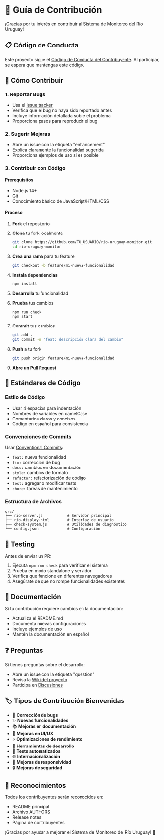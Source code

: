 # 🤝 Guía de Contribución

¡Gracias por tu interés en contribuir al Sistema de Monitoreo del Río Uruguay! 

## 📋 Código de Conducta

Este proyecto sigue el [Código de Conducta del Contribuyente](https://www.contributor-covenant.org/). Al participar, se espera que mantengas este código.

## 🚀 Cómo Contribuir

### 1. Reportar Bugs
- Usa el [issue tracker](https://github.com/TU_USUARIO/rio-uruguay-monitor/issues)
- Verifica que el bug no haya sido reportado antes
- Incluye información detallada sobre el problema
- Proporciona pasos para reproducir el bug

### 2. Sugerir Mejoras
- Abre un issue con la etiqueta "enhancement"
- Explica claramente la funcionalidad sugerida
- Proporciona ejemplos de uso si es posible

### 3. Contribuir con Código

#### Prerequisitos
- Node.js 14+
- Git
- Conocimiento básico de JavaScript/HTML/CSS

#### Proceso
1. **Fork** el repositorio
2. **Clona** tu fork localmente
   ```bash
   git clone https://github.com/TU_USUARIO/rio-uruguay-monitor.git
   cd rio-uruguay-monitor
   ```

3. **Crea una rama** para tu feature
   ```bash
   git checkout -b feature/mi-nueva-funcionalidad
   ```

4. **Instala dependencias**
   ```bash
   npm install
   ```

5. **Desarrolla** tu funcionalidad
6. **Prueba** tus cambios
   ```bash
   npm run check
   npm start
   ```

7. **Commit** tus cambios
   ```bash
   git add .
   git commit -m "feat: descripción clara del cambio"
   ```

8. **Push** a tu fork
   ```bash
   git push origin feature/mi-nueva-funcionalidad
   ```

9. **Abre un Pull Request**

## 📝 Estándares de Código

### Estilo de Código
- Usar 4 espacios para indentación
- Nombres de variables en camelCase
- Comentarios claros y concisos
- Código en español para consistencia

### Convenciones de Commits
Usar [Conventional Commits](https://www.conventionalcommits.org/):

- `feat:` nueva funcionalidad
- `fix:` corrección de bug
- `docs:` cambios en documentación
- `style:` cambios de formato
- `refactor:` refactorización de código
- `test:` agregar o modificar tests
- `chore:` tareas de mantenimiento

### Estructura de Archivos
```
src/
├── rio-server.js           # Servidor principal
├── rio-display.html        # Interfaz de usuario
├── check-system.js         # Utilidades de diagnóstico
└── config.json             # Configuración
```

## 🧪 Testing

Antes de enviar un PR:
1. Ejecuta `npm run check` para verificar el sistema
2. Prueba en modo standalone y servidor
3. Verifica que funcione en diferentes navegadores
4. Asegúrate de que no rompe funcionalidades existentes

## 📖 Documentación

Si tu contribución requiere cambios en la documentación:
- Actualiza el README.md
- Documenta nuevas configuraciones
- Incluye ejemplos de uso
- Mantén la documentación en español

## ❓ Preguntas

Si tienes preguntas sobre el desarrollo:
- Abre un issue con la etiqueta "question"
- Revisa la [Wiki del proyecto](https://github.com/TU_USUARIO/rio-uruguay-monitor/wiki)
- Participa en [Discusiones](https://github.com/TU_USUARIO/rio-uruguay-monitor/discussions)

## 🏷️ Tipos de Contribución Bienvenidas

- 🐛 **Corrección de bugs**
- ✨ **Nuevas funcionalidades**
- 📚 **Mejoras en documentación**
- 🎨 **Mejoras en UI/UX**
- ⚡ **Optimizaciones de rendimiento**
- 🔧 **Herramientas de desarrollo**
- 🧪 **Tests automatizados**
- 🌐 **Internacionalización**
- 📱 **Mejoras de responsividad**
- 🔒 **Mejoras de seguridad**

## 🎉 Reconocimientos

Todos los contribuyentes serán reconocidos en:
- README principal
- Archivo AUTHORS
- Release notes
- Página de contribuyentes

¡Gracias por ayudar a mejorar el Sistema de Monitoreo del Río Uruguay! 🌊